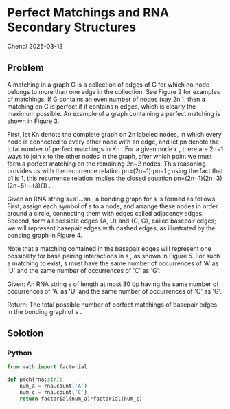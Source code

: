 # Perfect Matchings and RNA Secondary Structures

Chendl 2025-03-13

## Problem

A matching in a graph G
 is a collection of edges of G
 for which no node belongs to more than one edge in the collection. See Figure 2 for examples of matchings. If G
 contains an even number of nodes (say 2n
), then a matching on G
 is perfect if it contains n
 edges, which is clearly the maximum possible. An example of a graph containing a perfect matching is shown in Figure 3.

First, let Kn
 denote the complete graph on 2n
 labeled nodes, in which every node is connected to every other node with an edge, and let pn
 denote the total number of perfect matchings in Kn
. For a given node x
, there are 2n−1
 ways to join x
 to the other nodes in the graph, after which point we must form a perfect matching on the remaining 2n−2
 nodes. This reasoning provides us with the recurrence relation pn=(2n−1)⋅pn−1
; using the fact that p1
 is 1, this recurrence relation implies the closed equation pn=(2n−1)(2n−3)(2n−5)⋯(3)(1)
.

Given an RNA string s=s1…sn
, a bonding graph for s
 is formed as follows. First, assign each symbol of s
 to a node, and arrange these nodes in order around a circle, connecting them with edges called adjacency edges. Second, form all possible edges {A, U} and {C, G}, called basepair edges; we will represent basepair edges with dashed edges, as illustrated by the bonding graph in Figure 4.

Note that a matching contained in the basepair edges will represent one possibility for base pairing interactions in s
, as shown in Figure 5. For such a matching to exist, s
 must have the same number of occurrences of 'A' as 'U' and the same number of occurrences of 'C' as 'G'.

Given: An RNA string s
 of length at most 80 bp having the same number of occurrences of 'A' as 'U' and the same number of occurrences of 'C' as 'G'.

Return: The total possible number of perfect matchings of basepair edges in the bonding graph of s
.

## Solotion

### Python

``` python
from math import factorial

def pmch(rna:str):
	num_a = rna.count('A')
	num_c = rna.count('C')
	return factorial(num_a)*factorial(num_c)
```
